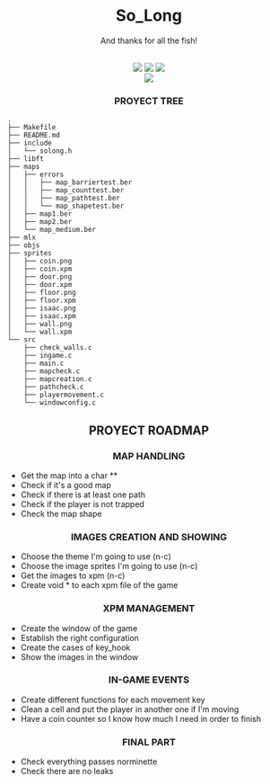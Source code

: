 <div align="center">
	<h1> So_Long</h1>
	<p>And thanks for all the fish!</p>
    <br />
	<img src="https://img.shields.io/badge/norminette-passing-success"/>
	<a href="https://developer.apple.com/library/archive/documentation/Performance/Conceptual/ManagingMemory/Articles/FindingLeaks.html"><img src="https://img.shields.io/badge/leaks-none-success" /></a>
	<img src="https://img.shields.io/badge/bonus-not%2Fincluded-failure"/>
	<br />
	<img src="https://img.shields.io/badge/-100%2F100-important?logo=42&logoColor=fff" />
</div>

<h3 align="center"> PROYECT TREE </h3>

```
.
├── Makefile
├── README.md
├── include
│   └── solong.h
├── libft
├── maps
│   ├── errors
│   │   ├── map_barriertest.ber
│   │   ├── map_counttest.ber
│   │   ├── map_pathtest.ber
│   │   └── map_shapetest.ber
│   ├── map1.ber
│   ├── map2.ber
│   └── map_medium.ber
├── mlx
├── objs
├── sprites
│   ├── coin.png
│   ├── coin.xpm
│   ├── door.png
│   ├── door.xpm
│   ├── floor.png
│   ├── floor.xpm
│   ├── isaac.png
│   ├── isaac.xpm
│   ├── wall.png
│   └── wall.xpm
└── src
    ├── check_walls.c
    ├── ingame.c
    ├── main.c
    ├── mapcheck.c
    ├── mapcreation.c
    ├── pathcheck.c
    ├── playermovement.c
    └── windowconfig.c

```


<h2 align="center"> PROYECT ROADMAP </h2>

<h3 align="center">MAP HANDLING</h3>

*  Get the map into a char **
*  Check if it's a good map
*  Check if there is at least one path
*  Check if the player is not trapped
*  Check the map shape

<h3 align="center">IMAGES CREATION AND SHOWING</h3>

*  Choose the theme I'm going to use (n-c)
*  Choose the image sprites I'm going to use (n-c)
*  Get the images to xpm (n-c)
*  Create void * to each xpm file of the game

<h3 align="center">XPM MANAGEMENT</h3>

*  Create the window of the game
*  Establish the right configuration
*  Create the cases of key_hook
*  Show the images in the window

<h3 align="center">IN-GAME EVENTS</h3>

*  Create different functions for each movement key
*  Clean a cell and put the player in another one if I'm moving
*  Have a coin counter so I know how much I need in order to finish

<h3 align="center">FINAL PART</h3>

*  Check everything passes norminette
*  Check there are no leaks